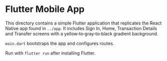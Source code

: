 # Flutter Mobile App

This directory contains a simple Flutter application that replicates the React Native app found in `../app`. It includes Sign In, Home, Transaction Details and Transfer screens with a yellow‑to‑gray‑to‑black gradient background.

`main.dart` bootstraps the app and configures routes.

Run with `flutter run` after installing Flutter.
